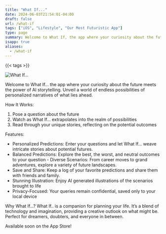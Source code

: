 ```yaml
---
title: "What If..."
date: 2024-06-03T21:54:01-04:00
draft: false
url: /what-if
tags: ["iOS", "Lifestyle", "Our Most Futuristic App"]
type: page
summary: Welcome to What If, the app where your curiosity about the future meets the power of AI storytelling. Unveil a world of endless possibilities of personalized narratives of what lies ahead...
isapp: true
aliases:
  - /what-if
---
```


{{< tags >}}

![What If...](/images/what-if-icon.png)

Welcome to What If... the app where your curiosity about the future meets the power of AI storytelling. Unveil a world of endless possibilities of personalized narratives of what lies ahead.

How It Works:

1. Pose a question about the future
2. Watch as What If... extrapolates into the realm of possibilities
3. Read through your unique stories, reflecting on the potential outcomes

Features:

- Personalized Predictions: Enter your questions and let What If... weave intricate stories about potential futures.
- Balanced Predictions: Explore the best, the worst, and neutral outcomes to your question
  - Diverse Scenarios: From career moves to grand adventures, explore a variety of future landscapes.
- Save and Share: Keep a log of your favorite predictions and share them with friends and family.
- Stunning Illustration: Enjoy AI generated illustrations of the scenarios brought to life
- Privacy-Focused: Your queries remain confidential, saved only to your local device

Why What If...?
What If.. is a companion for planning your life. It’s a blend of technology and imagination, providing a creative outlook on what might be. Perfect for dreamers, doubters, and everyone in between.

Available soon on the App Store!
